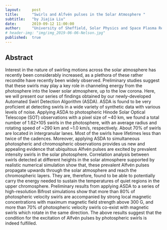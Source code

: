 ```yaml
---
layout:     post
title:      "Swirls and Alfvén pulses in the Solar Atmosphere "
subtitle:   "by Jiajia Liu"
date:       2019-09-12 11:00:00
author:     "University of Sheffield, Solar Physics and Space Plasma Research Centre "
# header-img: "img/img_2019-06-06-Nelson.jpg"
published:  true
---
```


## Abstract
Interest in the nature of swirling motions across the solar atmosphere has recently been considerably increased, as a plethora of these rather recondite have recently been widely observed. Preliminary studies suggest that these swirls may play a key role in channeling energy from the photosphere into the lower solar atmosphere, up to the low corona. Here, we will present our series of findings obtained by our newly-developed Automated Swirl Detection Algorithm (ASDA). ASDA is found to be very proficient at detecting swirls in a wide variety of synthetic data with various levels of noise. Applying ASDA to photospheric Hinode Solar Optical Telescope (SOT) observations with a pixel size of ~40 km, we found a total number of 1.62×105 swirls in the photosphere, with an average radius and rotating speed of ~290 km and ~1.0 km/s, respectively. About 70% of swirls are located in intergranular lanes. Most of the swirls have lifetimes less than twice of the cadences. Moreover, applying ASDA to simultaneous photospheric and chromospheric observations provides us new and appealing evidence that ubiquitous Alfvén pulses are excited by prevalent intensity swirls in the solar photosphere. Correlation analysis between swirls detected at different heights in the solar atmosphere supported by realistic numerical simulation show that, these prevalent Alfvén pulses propagate upwards through the solar atmosphere and reach the chromospheric layers. They are, therefore, found to be able to potentially carry the energy needed to sustain the temperatures of quiet regions in the upper chromosphere. Preliminary results from applying ASDA to a series of high-resolution Bifrost simulations show that more than 80% of photospheric velocity swirls are accompanied by strong local magnetic concentrations with maximum magnetic field strength above 300 G, and more than 70% of photospheric velocity swirls co-exist with magnetic swirls which rotate in the same direction. The above results suggest that the condition for the excitation of Alfvén pulses by photospheric swirls is indeed fulfilled.
